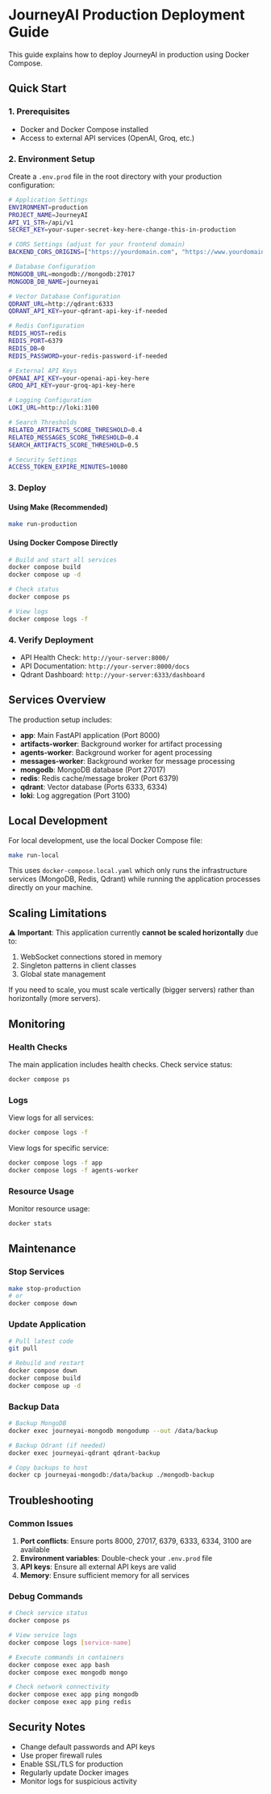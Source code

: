 # JourneyAI Production Deployment Guide

This guide explains how to deploy JourneyAI in production using Docker Compose.

## Quick Start

### 1. Prerequisites

- Docker and Docker Compose installed
- Access to external API services (OpenAI, Groq, etc.)

### 2. Environment Setup

Create a `.env.prod` file in the root directory with your production configuration:

```bash
# Application Settings
ENVIRONMENT=production
PROJECT_NAME=JourneyAI
API_V1_STR=/api/v1
SECRET_KEY=your-super-secret-key-here-change-this-in-production

# CORS Settings (adjust for your frontend domain)
BACKEND_CORS_ORIGINS=["https://yourdomain.com", "https://www.yourdomain.com"]

# Database Configuration
MONGODB_URL=mongodb://mongodb:27017
MONGODB_DB_NAME=journeyai

# Vector Database Configuration
QDRANT_URL=http://qdrant:6333
QDRANT_API_KEY=your-qdrant-api-key-if-needed

# Redis Configuration
REDIS_HOST=redis
REDIS_PORT=6379
REDIS_DB=0
REDIS_PASSWORD=your-redis-password-if-needed

# External API Keys
OPENAI_API_KEY=your-openai-api-key-here
GROQ_API_KEY=your-groq-api-key-here

# Logging Configuration
LOKI_URL=http://loki:3100

# Search Thresholds
RELATED_ARTIFACTS_SCORE_THRESHOLD=0.4
RELATED_MESSAGES_SCORE_THRESHOLD=0.4
SEARCH_ARTIFACTS_SCORE_THRESHOLD=0.5

# Security Settings
ACCESS_TOKEN_EXPIRE_MINUTES=10080
```

### 3. Deploy

#### Using Make (Recommended)
```bash
make run-production
```

#### Using Docker Compose Directly
```bash
# Build and start all services
docker compose build
docker compose up -d

# Check status
docker compose ps

# View logs
docker compose logs -f
```

### 4. Verify Deployment

- API Health Check: `http://your-server:8000/`
- API Documentation: `http://your-server:8000/docs`
- Qdrant Dashboard: `http://your-server:6333/dashboard`

## Services Overview

The production setup includes:

- **app**: Main FastAPI application (Port 8000)
- **artifacts-worker**: Background worker for artifact processing
- **agents-worker**: Background worker for agent processing  
- **messages-worker**: Background worker for message processing
- **mongodb**: MongoDB database (Port 27017)
- **redis**: Redis cache/message broker (Port 6379)
- **qdrant**: Vector database (Ports 6333, 6334)
- **loki**: Log aggregation (Port 3100)

## Local Development

For local development, use the local Docker Compose file:

```bash
make run-local
```

This uses `docker-compose.local.yaml` which only runs the infrastructure services (MongoDB, Redis, Qdrant) while running the application processes directly on your machine.

## Scaling Limitations

⚠️ **Important**: This application currently **cannot be scaled horizontally** due to:

1. WebSocket connections stored in memory
2. Singleton patterns in client classes
3. Global state management

If you need to scale, you must scale vertically (bigger servers) rather than horizontally (more servers).

## Monitoring

### Health Checks
The main application includes health checks. Check service status:
```bash
docker compose ps
```

### Logs
View logs for all services:
```bash
docker compose logs -f
```

View logs for specific service:
```bash
docker compose logs -f app
docker compose logs -f agents-worker
```

### Resource Usage
Monitor resource usage:
```bash
docker stats
```

## Maintenance

### Stop Services
```bash
make stop-production
# or
docker compose down
```

### Update Application
```bash
# Pull latest code
git pull

# Rebuild and restart
docker compose down
docker compose build
docker compose up -d
```

### Backup Data
```bash
# Backup MongoDB
docker exec journeyai-mongodb mongodump --out /data/backup

# Backup Qdrant (if needed)
docker exec journeyai-qdrant qdrant-backup

# Copy backups to host
docker cp journeyai-mongodb:/data/backup ./mongodb-backup
```

## Troubleshooting

### Common Issues

1. **Port conflicts**: Ensure ports 8000, 27017, 6379, 6333, 6334, 3100 are available
2. **Environment variables**: Double-check your `.env.prod` file
3. **API keys**: Ensure all external API keys are valid
4. **Memory**: Ensure sufficient memory for all services

### Debug Commands

```bash
# Check service status
docker compose ps

# View service logs
docker compose logs [service-name]

# Execute commands in containers
docker compose exec app bash
docker compose exec mongodb mongo

# Check network connectivity
docker compose exec app ping mongodb
docker compose exec app ping redis
```

## Security Notes

- Change default passwords and API keys
- Use proper firewall rules
- Enable SSL/TLS for production
- Regularly update Docker images
- Monitor logs for suspicious activity 